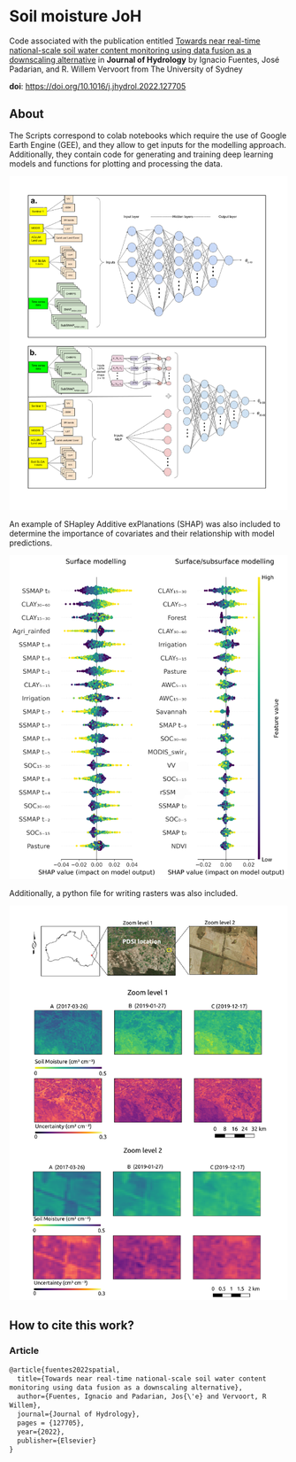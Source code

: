 # Soil moisture JoH

Code associated with the publication entitled [Towards near real-time national-scale soil water content monitoring using data fusion as a downscaling alternative](https://www.sciencedirect.com/science/article/abs/pii/S0022169422002803) in **Journal of Hydrology** by Ignacio Fuentes, José Padarian, and R. Willem Vervoort from The University of Sydney


**doi**: https://doi.org/10.1016/j.jhydrol.2022.127705



## About

The Scripts correspond to colab notebooks which require the use of Google Earth Engine (GEE), and they allow to get inputs for the modelling approach. Additionally, they contain code for generating and training deep learning models and functions for plotting and processing the data. 

<p align="center">
  <img src="combined.png" alt="time_series" width="700">
</p>

An example of SHapley Additive exPlanations (SHAP) was also included to determine the importance of covariates and their relationship with model predictions. 

<p align="center">
  <img src="shap0 (4).png" alt="average" width="700">
</p>

Additionally, a python file for writing rasters was also included.

<p align="center">
  <img src="join.png" alt="heatmap" width="700">
</p>

## How to cite this work?

### Article

```
@article{fuentes2022spatial,
  title={Towards near real-time national-scale soil water content monitoring using data fusion as a downscaling alternative},
  author={Fuentes, Ignacio and Padarian, Jos{\'e} and Vervoort, R Willem},
  journal={Journal of Hydrology},
  pages = {127705},
  year={2022},
  publisher={Elsevier}
}
```

